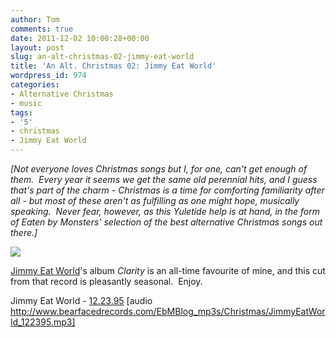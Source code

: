 ```yaml
---
author: Tom
comments: true
date: 2011-12-02 10:00:28+00:00
layout: post
slug: an-alt-christmas-02-jimmy-eat-world
title: 'An Alt. Christmas 02: Jimmy Eat World'
wordpress_id: 974
categories:
- Alternative Christmas
- music
tags: 
- '5'
- christmas
- Jimmy Eat World
---
```


_[Not everyone loves Christmas songs but I, for one, can't get enough of them.  Every year it seems we get the same old perennial hits, and I guess that's part of the charm - Christmas is a time for comforting familiarity after all - but most of these aren't as fulfilling as one might hope, musically speaking.  Never fear, however, as this Yuletide help is at hand, in the form of Eaten by Monsters' selection of the best alternative Christmas songs out there.]_

[![](http://eatenbymonsters.files.wordpress.com/2011/11/jew.jpg)](http://eatenbymonsters.files.wordpress.com/2011/11/jew.jpg)

[Jimmy Eat World](http://www.jimmyeatworld.com/)'s album _Clarity_ is an all-time favourite of mine, and this cut from that record is pleasantly seasonal.  Enjoy.

Jimmy Eat World - [12.23.95](http://www.bearfacedrecords.com/EbMBlog_mp3s/Christmas/JimmyEatWorld_122395.mp3) [audio http://www.bearfacedrecords.com/EbMBlog_mp3s/Christmas/JimmyEatWorld_122395.mp3]
